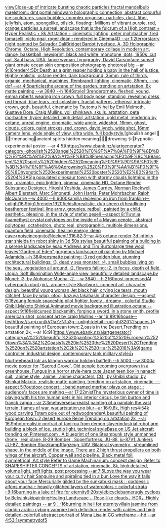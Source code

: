 [view](https://www.ebank.nz/aiartgenerator?category=view)[Close-up of intricate bursting chaotic particles fractal mandelbulb maelstrom:: dmt portal mindwarp holographic connection, abstract colourful ice sculptures, soap bubbles, complex organism, particles, dust, fiber, jellyfish, atom, spongelike, oilsick, floating:: Millions of vibrant purple, red, orange particles a surreal landscape that is the fulcrum of a High contrast + Hyper Realistic + 8k Artstation + cinematic lighting, peter mohrbacher, fred tomaselli, victo ngai, roger dean:: rendered in Cinema4D --ar 1:2](https://www.ebank.nz/aiartgenerator?category=Close-up%2520of%2520intricate%2520bursting%2520chaotic%2520particles%2520fractal%2520mandelbulb%2520maelstrom%3A%3A%2520dmt%2520portal%2520mindwarp%2520holographic%2520connection%2C%2520abstract%2520colourful%2520ice%2520sculptures%2C%2520soap%2520bubbles%2C%2520complex%2520organism%2C%2520particles%2C%2520dust%2C%2520fiber%2C%2520jellyfish%2C%2520atom%2C%2520spongelike%2C%2520oilsick%2C%2520floating%3A%3A%2520Millions%2520of%2520vibrant%2520purple%2C%2520red%2C%2520orange%2520particles%2520a%2520surreal%2520landscape%2520that%2520is%2520the%2520fulcrum%2520of%2520a%2520High%2520contrast%2520%2B%2520Hyper%2520Realistic%2520%2B%25208k%2520Artstation%2520%2B%2520cinematic%2520lighting%2C%2520peter%2520mohrbacher%2C%2520fred%2520tomaselli%2C%2520victo%2520ngai%2C%2520roger%2520dean%3A%3A%2520rendered%2520in%2520Cinema4D%2520--ar%25201%3A2)[terror](https://www.ebank.nz/aiartgenerator?category=terror)[starry night painted by Salvador Dali](https://www.ebank.nz/aiartgenerator?category=starry%2520night%2520painted%2520by%2520Salvador%2520Dali)[Bridget Bardot typeface, A, 3D Holographic Chrome, Octane, High Resolution, contemporary collage in modern art, dance, basketball, newsprint, black and white, monotone, dots, 1950s, cut out, Saul bass, USA, lance wyman, typography, David Carson](https://www.ebank.nz/aiartgenerator?category=Bridget%2520Bardot%2520typeface%2C%2520A%2C%25203D%2520Holographic%2520Chrome%2C%2520Octane%2C%2520High%2520Resolution%2C%2520contemporary%2520collage%2520in%2520modern%2520art%2C%2520dance%2C%2520basketball%2C%2520newsprint%2C%2520black%2520and%2520white%2C%2520monotone%2C%2520dots%2C%25201950s%2C%2520cut%2520out%2C%2520Saul%2520bass%2C%2520USA%2C%2520lance%2520wyman%2C%2520typography%2C%2520David%2520Carson)[face sunset giant ornate ocean skin composition photography photoreal big --ar 9:16](https://www.ebank.nz/aiartgenerator?category=face%2520sunset%2520giant%2520ornate%2520ocean%2520skin%2520composition%2520photography%2520photoreal%2520big%2520--ar%25209%3A16)[render](https://www.ebank.nz/aiartgenerator?category=render)[4:5](https://www.ebank.nz/aiartgenerator?category=4%3A5)[Dr Death as a grim reaper holding a baby in the hall of justice. Highly realistic, octane render, dark background, 35mm, rule of thirds, organic, mechanical, machines, Rembrandt lighting, cinematic, 85mm, --no dof --ar 4:5](https://www.ebank.nz/aiartgenerator?category=Dr%2520Death%2520as%2520a%2520grim%2520reaper%2520holding%2520a%2520baby%2520in%2520the%2520hall%2520of%2520justice.%2520Highly%2520realistic%2C%2520octane%2520render%2C%2520dark%2520background%2C%252035mm%2C%2520rule%2520of%2520thirds%2C%2520organic%2C%2520mechanical%2C%2520machines%2C%2520Rembrandt%2520lighting%2C%2520cinematic%2C%252085mm%2C%2520--no%2520dof%2520--ar%25204%3A5)[particles](https://www.ebank.nz/aiartgenerator?category=particles)[the arcane of the garden, trending on artstation, 8k matte painting --w 3840 --h 1646](https://www.ebank.nz/aiartgenerator?category=the%2520arcane%2520of%2520the%2520garden%2C%2520trending%2520on%2520artstation%2C%25208k%2520matte%2520painting%2520--w%25203840%2520--h%25201646)[style](https://www.ebank.nz/aiartgenerator?category=style)[1:3](https://www.ebank.nz/aiartgenerator?category=1%3A3)[render](https://www.ebank.nz/aiartgenerator?category=render)[ornate, fleshed, young, emma roberts wearing iron crown, full body pose, standing, revealing dress, red thread, blue tears, red splashing, fractal patterns, ethereal, intricate crown, goth, beautiful, cinematic by Tsutomu Nihei by Emil Melmoth, Gustave Dore, Craig Mullins, yoji shinkawa, skulls, artstation, pete morbacher, hyper detailed, high detail, artstation, gold metal, rendering by octane, unreal engine, cinematic, wide angle, wideshot, 16mm, ghost, clouds, colors, paint strokes, red, crown, david lynch, wide shot, 16mm camera lens, wide angle of view, ultra wide, full body](https://www.ebank.nz/aiartgenerator?category=ornate%2C%2520fleshed%2C%2520young%2C%2520emma%2520roberts%2520wearing%2520iron%2520crown%2C%2520full%2520body%2520pose%2C%2520standing%2C%2520revealing%2520dress%2C%2520red%2520thread%2C%2520blue%2520tears%2C%2520red%2520splashing%2C%2520fractal%2520patterns%2C%2520ethereal%2C%2520intricate%2520crown%2C%2520goth%2C%2520beautiful%2C%2520cinematic%2520by%2520Tsutomu%2520Nihei%2520by%2520Emil%2520Melmoth%2C%2520Gustave%2520Dore%2C%2520Craig%2520Mullins%2C%2520yoji%2520shinkawa%2C%2520skulls%2C%2520artstation%2C%2520pete%2520morbacher%2C%2520hyper%2520detailed%2C%2520high%2520detail%2C%2520artstation%2C%2520gold%2520metal%2C%2520rendering%2520by%2520octane%2C%2520unreal%2520engine%2C%2520cinematic%2C%2520wide%2520angle%2C%2520wideshot%2C%252016mm%2C%2520ghost%2C%2520clouds%2C%2520colors%2C%2520paint%2520strokes%2C%2520red%2C%2520crown%2C%2520david%2520lynch%2C%2520wide%2520shot%2C%252016mm%2520camera%2520lens%2C%2520wide%2520angle%2520of%2520view%2C%2520ultra%2520wide%2C%2520full%2520body)[style.](https://www.ebank.nz/aiartgenerator?category=style.)[ghoulish angel 🧊🍼✨⚡️menacing🌙ancient spirits hidden meaning🐚🍄🦚drowning 🪱🐍hypnotic experimental poster —ar 4:5](https://www.ebank.nz/aiartgenerator?category=ghoulish%2520angel%2520%F0%9F%A7%8A%F0%9F%8D%BC%E2%9C%A8%E2%9A%A1%EF%B8%8Fmenacing%F0%9F%8C%99ancient%2520spirits%2520hidden%2520meaning%F0%9F%90%9A%F0%9F%8D%84%F0%9F%A6%9Adrowning%2520%F0%9F%AA%B1%F0%9F%90%8Dhypnotic%2520experimental%2520poster%2520%E2%80%94ar%25204%3A5)[a populated dinosaur town with  stormy clouds lightning in the sky , dramatic, epic lighting ,cinema, cinematic HD, Octane Render Substance Designer. Hiroshi Yoshida, James Gurney, Norman Rockwell, Albert Bierstadt, Marc Simonetti, John Harris, Peter Mohrbacher, Ralph McQuarrie --w 4000 --h 6000](https://www.ebank.nz/aiartgenerator?category=a%2520populated%2520dinosaur%2520town%2520with%2520%2520stormy%2520clouds%2520lightning%2520in%2520the%2520sky%2520%2C%2520dramatic%2C%2520epic%2520lighting%2520%2Ccinema%2C%2520cinematic%2520HD%2C%2520Octane%2520Render%2520Substance%2520Designer.%2520Hiroshi%2520Yoshida%2C%2520James%2520Gurney%2C%2520Norman%2520Rockwell%2C%2520Albert%2520Bierstadt%2C%2520Marc%2520Simonetti%2C%2520John%2520Harris%2C%2520Peter%2520Mohrbacher%2C%2520Ralph%2520McQuarrie%2520--w%25204000%2520--h%25206000)[kamilla recieving an iron from franklin](https://www.ebank.nz/aiartgenerator?category=kamilla%2520recieving%2520an%2520iron%2520from%2520franklin)[<--uplight](https://www.ebank.nz/aiartgenerator?category=%3C--uplight)[16:9](https://www.ebank.nz/aiartgenerator?category=16%3A9)[big](https://www.ebank.nz/aiartgenerator?category=big)[1.5](https://www.ebank.nz/aiartgenerator?category=1.5)[render](https://www.ebank.nz/aiartgenerator?category=render)[1920](https://www.ebank.nz/aiartgenerator?category=1920)[fields](https://www.ebank.nz/aiartgenerator?category=fields)[Ito](https://www.ebank.nz/aiartgenerator?category=Ito)[realistic, dub sheep dj headlining beatherder festival, line array, groupies, redbull, painted by a child, aesthetic, pleasing, in the style of stefan gesell --aspect 8:11](https://www.ebank.nz/aiartgenerator?category=realistic%2C%2520dub%2520sheep%2520dj%2520headlining%2520beatherder%2520festival%2C%2520line%2520array%2C%2520groupies%2C%2520redbull%2C%2520painted%2520by%2520a%2520child%2C%2520aesthetic%2C%2520pleasing%2C%2520in%2520the%2520style%2520of%2520stefan%2520gesell%2520--aspect%25208%3A11)[นรกบนดิน](https://www.ebank.nz/aiartgenerator?category=%E0%B8%99%E0%B8%A3%E0%B8%81%E0%B8%9A%E0%B8%99%E0%B8%94%E0%B8%B4%E0%B8%99)[amethyst crystal polytopes on the inside of a Mayan cenote , abstract polytopes, octahedron, photo real, photographic, multiple dimensions, quantum field, cinematic, healing energy, deep cave](https://www.ebank.nz/aiartgenerator?category=amethyst%2520crystal%2520polytopes%2520on%2520the%2520inside%2520of%2520a%2520Mayan%2520cenote%2520%2C%2520abstract%2520polytopes%2C%2520octahedron%2C%2520photo%2520real%2C%2520photographic%2C%2520multiple%2520dimensions%2C%2520quantum%2520field%2C%2520cinematic%2C%2520healing%2520energy%2C%2520deep%2520cave)[<noise](https://www.ebank.nz/aiartgenerator?category=%3Cnoise)[incognito](https://www.ebank.nz/aiartgenerator?category=incognito)[@leekent13](https://www.ebank.nz/aiartgenerator?category=%40leekent13)[16:8](https://www.ebank.nz/aiartgenerator?category=16%3A8)[2:3](https://www.ebank.nz/aiartgenerator?category=2%3A3)[--ar 4:5 octane render 3d infinity star shield](https://www.ebank.nz/aiartgenerator?category=--ar%25204%3A5%2520octane%2520render%25203d%2520infinity%2520star%2520shield)[a tin robot shiny in 3d 50s style](https://www.ebank.nz/aiartgenerator?category=a%2520tin%2520robot%2520shiny%2520in%25203d%252050s%2520style)[a beautiful painting of a building in a serene landscape by esao Andrews and Tim Burton](https://www.ebank.nz/aiartgenerator?category=a%2520beautiful%2520painting%2520of%2520a%2520building%2520in%2520a%2520serene%2520landscape%2520by%2520esao%2520Andrews%2520and%2520Tim%2520Burton)[large tree wool leaves](https://www.ebank.nz/aiartgenerator?category=large%2520tree%2520wool%2520leaves)["Garden of Eden" gorgeous landscape oil painting by Michael Adamidis --h 384](https://www.ebank.nz/aiartgenerator?category=%22Garden%2520of%2520Eden%22%2520gorgeous%2520landscape%2520oil%2520painting%2520by%2520Michael%2520Adamidis%2520--h%2520384)[trees](https://www.ebank.nz/aiartgenerator?category=trees)[matte painting: :3 red golden blue, stunning architectural buildings: :3, deadly sea monster: :4, small bubbles lying on the sea，vegetation all around: :2, flowers falling: :2, in focus, depth of field, utopia, Soft illumination,Wide-angle view, beautifully detailed landscape.by Monet: :3, by Alphonse Mucha: :2. --w 3840 --h 2160](https://www.ebank.nz/aiartgenerator?category=matte%2520painting%3A%2520%3A3%2520red%2520golden%2520blue%2C%2520stunning%2520architectural%2520buildings%3A%2520%3A3%2C%2520deadly%2520sea%2520monster%3A%2520%3A4%2C%2520small%2520bubbles%2520lying%2520on%2520the%2520sea%EF%BC%8Cvegetation%2520all%2520around%3A%2520%3A2%2C%2520flowers%2520falling%3A%2520%3A2%2C%2520in%2520focus%2C%2520depth%2520of%2520field%2C%2520utopia%2C%2520Soft%2520illumination%2CWide-angle%2520view%2C%2520beautifully%2520detailed%2520landscape.by%2520Monet%3A%2520%3A3%2C%2520by%2520Alphonse%2520Mucha%3A%2520%3A2.%2520--w%25203840%2520--h%25202160)[post-processed](https://www.ebank.nz/aiartgenerator?category=post-processed)[AI cyberpunk robot girl，arcane style,8k](https://www.ebank.nz/aiartgenerator?category=AI%2520cyberpunk%2520robot%2520girl%EF%BC%8Carcane%2520style%2C8k)[artwork, concept art, character design, beautiful young woman,Jet black hair, crying ice tears, mouth stitchef, face by wlop, otogi, kazuya takahashi character design, —aspect 9:16](https://www.ebank.nz/aiartgenerator?category=artwork%2C%2520concept%2520art%2C%2520character%2520design%2C%2520beautiful%2520young%2520woman%2CJet%2520black%2520hair%2C%2520crying%2520ice%2520tears%2C%2520mouth%2520stitchef%2C%2520face%2520by%2520wlop%2C%2520otogi%2C%2520kazuya%2520takahashi%2520character%2520design%2C%2520%E2%80%94aspect%25209%3A16)[young female spaceship pilot fighter, lovely , dreamy , colorful,Studio Ghibli,Makoto Shinkai,Animated movie background illustration,octane --aspect 9:16](https://www.ebank.nz/aiartgenerator?category=young%2520female%2520spaceship%2520pilot%2520fighter%2C%2520lovely%2520%2C%2520dreamy%2520%2C%2520colorful%2CStudio%2520Ghibli%2CMakoto%2520Shinkai%2CAnimated%2520movie%2520background%2520illustration%2Coctane%2520--aspect%25209%3A16)[field](https://www.ebank.nz/aiartgenerator?category=field)[cursed blacksmith, forging a sword, in a stone smith, profile american shot, concept art by craig Mullins --ar 16:8](https://www.ebank.nz/aiartgenerator?category=cursed%2520blacksmith%2C%2520forging%2520a%2520sword%2C%2520in%2520a%2520stone%2520smith%2C%2520profile%2520american%2520shot%2C%2520concept%2520art%2520by%2520craig%2520Mullins%2520--ar%252016%3A8)[9:16](https://www.ebank.nz/aiartgenerator?category=9%3A16)[house](https://www.ebank.nz/aiartgenerator?category=house)[--test](https://www.ebank.nz/aiartgenerator?category=--test)[<https://s.mj.run/kVOaZzN1a3g>](https://www.ebank.nz/aiartgenerator?category=%3Chttps%3A//s.mj.run/kVOaZzN1a3g%3E)[--uplight](https://www.ebank.nz/aiartgenerator?category=--uplight)[detail](https://www.ebank.nz/aiartgenerator?category=detail)[--uplight](https://www.ebank.nz/aiartgenerator?category=--uplight)[320](https://www.ebank.nz/aiartgenerator?category=320)[1:2](https://www.ebank.nz/aiartgenerator?category=1%3A2)[spaces.](https://www.ebank.nz/aiartgenerator?category=spaces.)[A beautiful painting of European town::2,oasis in the Desert,Trending on artstation,2k, --ar 16:9](https://www.ebank.nz/aiartgenerator?category=A%2520beautiful%2520painting%2520of%2520European%2520town%3A%3A2%2Coasis%2520in%2520the%2520Desert%2CTrending%2520on%2520artstation%2C2k%2C%2520--ar%252016%3A9)[game controller, industrial design, contemporary tank military style](https://www.ebank.nz/aiartgenerator?category=game%2520controller%2C%2520industrial%2520design%2C%2520contemporary%2520tank%2520military%2520style)[👍](https://www.ebank.nz/aiartgenerator?category=%F0%9F%91%8D)[blur](https://www.ebank.nz/aiartgenerator?category=blur)[treebeard lotr as klingon warrior holding bat'leth --h 5000 --w 3000](https://www.ebank.nz/aiartgenerator?category=treebeard%2520lotr%2520as%2520klingon%2520warrior%2520holding%2520bat%27leth%2520--h%25205000%2520--w%25203000)[a movie poster for “Sacred Grove”. Old people becoming overgrown in a greenhouse. Fungus in a horror style](https://www.ebank.nz/aiartgenerator?category=a%2520movie%2520poster%2520for%2520%E2%80%9CSacred%2520Grove%E2%80%9D.%2520Old%2520people%2520becoming%2520overgrown%2520in%2520a%2520greenhouse.%2520Fungus%2520in%2520a%2520horror%2520style)[-](https://www.ebank.nz/aiartgenerator?category=-)[her](https://www.ebank.nz/aiartgenerator?category=her)[a cute Japan  teen boy in nanachi suit , anime style , anime , anime characters ,CG , by Ghibli studio, by Shinkai Makoto ,realistic,matte painting, trending on artstation, cinematic, —aspect 5:7](https://www.ebank.nz/aiartgenerator?category=a%2520cute%2520Japan%2520%2520teen%2520boy%2520in%2520nanachi%2520suit%2520%2C%2520anime%2520style%2520%2C%2520anime%2520%2C%2520anime%2520characters%2520%2CCG%2520%2C%2520by%2520Ghibli%2520studio%2C%2520by%2520Shinkai%2520Makoto%2520%2Crealistic%2Cmatte%2520painting%2C%2520trending%2520on%2520artstation%2C%2520cinematic%2C%2520%E2%80%94aspect%25205%3A7)[outdoor concert : : band named merther plays on stage : : audience's faces are melting --ar 17:22](https://www.ebank.nz/aiartgenerator?category=outdoor%2520concert%2520%3A%2520%3A%2520band%2520named%2520merther%2520plays%2520on%2520stage%2520%3A%2520%3A%2520audience%27s%2520faces%2520are%2520melting%2520--ar%252017%3A22)[mist](https://www.ebank.nz/aiartgenerator?category=mist)[The mysterious owner of time is playing with his tiny human pets in his interior circus, by tim burton and franck zappa --ar 2:3](https://www.ebank.nz/aiartgenerator?category=The%2520mysterious%2520owner%2520of%2520time%2520is%2520playing%2520with%2520his%2520tiny%2520human%2520pets%2520in%2520his%2520interior%2520circus%2C%2520by%2520tim%2520burton%2520and%2520franck%2520zappa%2520--ar%25202%3A3)[metaverse](https://www.ebank.nz/aiartgenerator?category=metaverse)[surrealist painting of a panda](https://www.ebank.nz/aiartgenerator?category=surrealist%2520painting%2520of%2520a%2520panda)[](https://www.ebank.nz/aiartgenerator?category=)[In the vast terrain, flames of war, war,artstation,no blur--ar 16:9,8k, High res](https://www.ebank.nz/aiartgenerator?category=In%2520the%2520vast%2520terrain%2C%2520flames%2520of%2520war%2C%2520war%2Cartstation%2Cno%2520blur--ar%252016%3A9%2C8k%2C%2520High%2520res)[4:5](https://www.ebank.nz/aiartgenerator?category=4%3A5)[4k wood carving Totem pole out of redwood](https://www.ebank.nz/aiartgenerator?category=4k%2520wood%2520carving%2520Totem%2520pole%2520out%2520of%2520redwood)[render](https://www.ebank.nz/aiartgenerator?category=render)[A beautiful painting of European town::2,desert,europe Reine,Trending on artstation,2k, --ar 16:9](https://www.ebank.nz/aiartgenerator?category=A%2520beautiful%2520painting%2520of%2520European%2520town%3A%3A2%2Cdesert%2Ceurope%2520Reine%2CTrending%2520on%2520artstation%2C2k%2C%2520--ar%252016%3A9)[photorealistic portrait of tanjirou from demon slayer](https://www.ebank.nz/aiartgenerator?category=photorealistic%2520portrait%2520of%2520tanjirou%2520from%2520demon%2520slayer)[industrial robot arm building a block of ice, studio light, technical style](https://www.ebank.nz/aiartgenerator?category=industrial%2520robot%2520arm%2520building%2520a%2520block%2520of%2520ice%2C%2520studio%2520light%2C%2520technical%2520style)[Base on US Jet aircraft trending on Pinterest.com , A blueprint of one Steampunk style unmanned drone , real plane, B-29 Bomber , Superfortress,  JU-88, ju-87V1,Junkers JU-87 ,Bomber Sturzkampfflugzeug, UAV, Bilateral symmetry , streamlined shape, in the middle of the image,  There are 2 high thrust propellers on both wings of the aircraft, Copper wall and pipeline,  Black metal foil, symmetrical,  Art style Refer to Game Machinarium.  concept design, Refer to SHAPESHIFTER CONCEPTS  of artstation, cinematic,  8k, high detailed,  volume light,  soft lights,  post processing    --ar 7:5](https://www.ebank.nz/aiartgenerator?category=Base%2520on%2520US%2520Jet%2520aircraft%2520trending%2520on%2520Pinterest.com%2520%2C%2520A%2520blueprint%2520of%2520one%2520Steampunk%2520style%2520unmanned%2520drone%2520%2C%2520real%2520plane%2C%2520B-29%2520Bomber%2520%2C%2520Superfortress%2C%2520%2520JU-88%2C%2520ju-87V1%2CJunkers%2520JU-87%2520%2CBomber%2520Sturzkampfflugzeug%2C%2520UAV%2C%2520Bilateral%2520symmetry%2520%2C%2520streamlined%2520shape%2C%2520in%2520the%2520middle%2520of%2520the%2520image%2C%2520%2520There%2520are%25202%2520high%2520thrust%2520propellers%2520on%2520both%2520wings%2520of%2520the%2520aircraft%2C%2520Copper%2520wall%2520and%2520pipeline%2C%2520%2520Black%2520metal%2520foil%2C%2520symmetrical%2C%2520%2520Art%2520style%2520Refer%2520to%2520Game%2520Machinarium.%2520%2520concept%2520design%2C%2520Refer%2520to%2520SHAPESHIFTER%2520CONCEPTS%2520%2520of%2520artstation%2C%2520cinematic%2C%2520%25208k%2C%2520high%2520detailed%2C%2520%2520volume%2520light%2C%2520%2520soft%2520lights%2C%2520%2520post%2520processing%2520%2520%2520%2520--ar%25207%3A5)[Love the way you wear your curly hair Sanguine and spiraling tied in a bun Love the way it falls about your face Mercurially gilded by the sun](https://www.ebank.nz/aiartgenerator?category=Love%2520the%2520way%2520you%2520wear%2520your%2520curly%2520hair%2520Sanguine%2520and%2520spiraling%2520tied%2520in%2520a%2520bun%2520Love%2520the%2520way%2520it%2520falls%2520about%2520your%2520face%2520Mercurially%2520gilded%2520by%2520the%2520sun)[kabuki mask :: goddess :: alfons mucha :: heavily glitched layers of watercolors :: colorful strata ::](https://www.ebank.nz/aiartgenerator?category=kabuki%2520mask%2520%3A%3A%2520goddess%2520%3A%3A%2520alfons%2520mucha%2520%3A%3A%2520heavily%2520glitched%2520layers%2520of%2520watercolors%2520%3A%3A%2520colorful%2520strata%2520%3A%3A)[9:16](https://www.ebank.nz/aiartgenerator?category=9%3A16)[burning in a lake of fire for eternity](https://www.ebank.nz/aiartgenerator?category=burning%2520in%2520a%2520lake%2520of%2520fire%2520for%2520eternity)[9:20](https://www.ebank.nz/aiartgenerator?category=9%3A20)[style](https://www.ebank.nz/aiartgenerator?category=style)[bicycle](https://www.ebank.nz/aiartgenerator?category=bicycle)[banner](https://www.ebank.nz/aiartgenerator?category=banner)[ugly cyclops by Beksinkski](https://www.ebank.nz/aiartgenerator?category=ugly%2520cyclops%2520by%2520Beksinkski)[painting](https://www.ebank.nz/aiartgenerator?category=painting)[Healing Landscape ，Rose-like clouds，HDR，Highly detailed paintings -- ar 9：:16](https://www.ebank.nz/aiartgenerator?category=Healing%2520Landscape%2520%EF%BC%8CRose-like%2520clouds%EF%BC%8CHDR%EF%BC%8CHighly%2520detailed%2520paintings%2520--%2520ar%25209%EF%BC%9A%3A16)[burning in hell for eternity](https://www.ebank.nz/aiartgenerator?category=burning%2520in%2520hell%2520for%2520eternity)[villain jasmine from aladdin arabic cyborg vampire high definition render with cables and high detailed](https://www.ebank.nz/aiartgenerator?category=villain%2520jasmine%2520from%2520aladdin%2520arabic%2520cyborg%2520vampire%2520high%2520definition%2520render%2520with%2520cables%2520and%2520high%2520detailed)[-](https://www.ebank.nz/aiartgenerator?category=-)[colorfull abstract portrait of Mona Lisa in CG wireframe --hd --ar 4:5](https://www.ebank.nz/aiartgenerator?category=colorfull%2520abstract%2520portrait%2520of%2520Mona%2520Lisa%2520in%2520CG%2520wireframe%2520--hd%2520--ar%25204%3A5)[3:1](https://www.ebank.nz/aiartgenerator?category=3%3A1)[symmetry](https://www.ebank.nz/aiartgenerator?category=symmetry)[dof](https://www.ebank.nz/aiartgenerator?category=dof)[5](https://www.ebank.nz/aiartgenerator?category=5)